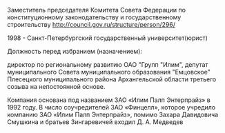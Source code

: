 Заместитель председателя Комитета Совета Федерации по конституционному законодательству и государственному строительству
http://council.gov.ru/structure/person/296/

1998 - Санкт-Петербургский государственный университет(юрист)

Должность перед избранием (назначением):

директор по региональному развитию ОАО "Групп "Илим", депутат муниципального Совета муниципального образования "Емцовское" Плесецкого муниципального района Архангельской области третьего созыва на непостоянной основе.

Компания основана под названием ЗАО «Илим Палп Энтерпрайз» в 1992 году. В число соучредителей ЗАО «Финцелл», которое учредило компанию ЗАО «Илим Палп Энтерпрайз», помимо Захара Давидовича Смушкина и братьев Зингаревичей входил Д. А. Медведев

